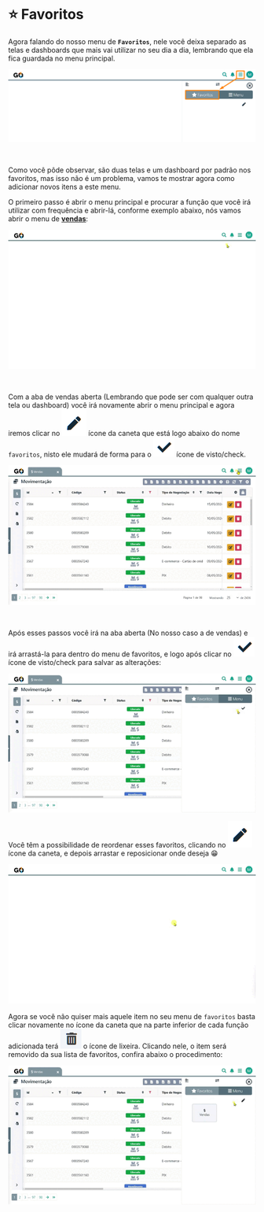 # ⭐ Favoritos

Agora falando do nosso menu de **`Favoritos`**, nele você deixa separado as telas e dashboards que mais vai utilizar no seu dia a dia, lembrando que ela fica guardada no menu principal.

![](/erp-v2/assets/menu_favoritos.png)

<br>

Como você pôde observar, são duas telas e um dashboard por padrão nos favoritos, mas isso não é um problema, vamos te mostrar agora como adicionar novos itens a este menu.

O primeiro passo é abrir o menu principal e procurar a função que você irá utilizar com frequência e abrir-lá, conforme exemplo abaixo, nós vamos abrir o menu de **[vendas](/erp-v2/modulos/vendas.md)**:

![](/erp-v2/assets/menu_favoritos_abrir_item.gif)

<br>

Com a aba de vendas aberta (Lembrando que pode ser com qualquer outra tela ou dashboard) você irá novamente abrir o menu principal e agora iremos clicar no <img src="/erp-v2/assets/icone_caneta_favoritos.png" alt="" data-size="line"> ícone da caneta que está logo abaixo do nome `favoritos`, nisto ele mudará de forma para o <img src="/erp-v2/assets/icone_visto_favoritos.png" alt="" data-size="line"> ícone de visto/check. 

![](/erp-v2/assets/menu_favoritos_editar.gif)

<br>

Após esses passos você irá na aba aberta (No nosso caso a de vendas) e irá arrastá-la para dentro do menu de favoritos, e logo após clicar no <img src="/erp-v2/assets/icone_visto_favoritos.png" alt="" data-size="line"> ícone de visto/check para salvar as alterações:

![](/erp-v2/assets/menu_favoritos_salvar.gif)

Você têm a possibilidade de reordenar esses favoritos, clicando no <img src="/erp-v2/assets/icone_caneta_favoritos.png" alt="" data-size="line"> ícone da caneta, e depois arrastar e reposicionar onde deseja 😁

![](/erp-v2/assets/menu_favoritos_reordenar.gif)

Agora se você não quiser mais aquele item no seu menu de `favoritos` basta clicar novamente no ícone da caneta que na parte inferior de cada função adicionada terá <img src="/erp-v2/assets/icone_lixeira_favoritos.png" alt="" data-size="line"> o ícone de lixeira. Clicando nele, o item será removido da sua lista de favoritos, confira abaixo o procedimento:

![](/erp-v2/assets/menu_favoritos_excluir.gif)